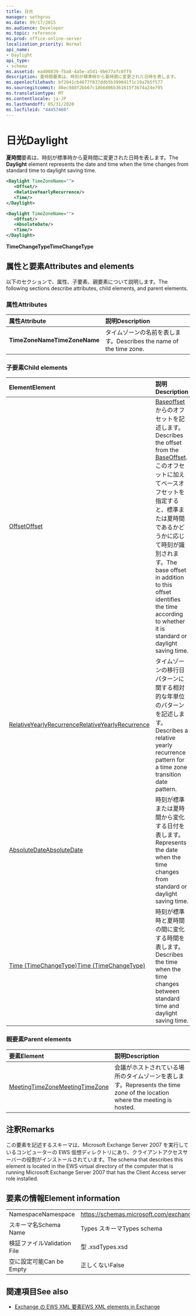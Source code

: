 ```yaml
---
title: 日光
manager: sethgros
ms.date: 09/17/2015
ms.audience: Developer
ms.topic: reference
ms.prod: office-online-server
localization_priority: Normal
api_name:
- Daylight
api_type:
- schema
ms.assetid: ea400839-fba8-4a5e-a5d1-9b677afc0ff9
description: 夏時間要素は、時刻が標準時から夏時間に変更された日時を表します。
ms.openlocfilehash: bf2041cb4677f837ddb5b399041f1c19a7b5f577
ms.sourcegitcommit: 88ec988f2bb67c1866d06b361615f3674a24e795
ms.translationtype: MT
ms.contentlocale: ja-JP
ms.lasthandoff: 05/31/2020
ms.locfileid: "44457460"
---
```

# <a name="daylight"></a><span data-ttu-id="b22f5-103">日光</span><span class="sxs-lookup"><span data-stu-id="b22f5-103">Daylight</span></span>

<span data-ttu-id="b22f5-104">**夏時間**要素は、時刻が標準時から夏時間に変更された日時を表します。</span><span class="sxs-lookup"><span data-stu-id="b22f5-104">The **Daylight** element represents the date and time when the time changes from standard time to daylight saving time.</span></span> 
  
```xml
<Daylight TimeZoneName="">
   <Offset/>
   <RelativeYearlyRecurrence/>
   <Time/>
</Daylight>
```

```xml
<Daylight TimeZoneName="">
   <Offset/>
   <AbsoluteDate/>
   <Time/>
</Daylight>
```

<span data-ttu-id="b22f5-105">**TimeChangeType**</span><span class="sxs-lookup"><span data-stu-id="b22f5-105">**TimeChangeType**</span></span>

## <a name="attributes-and-elements"></a><span data-ttu-id="b22f5-106">属性と要素</span><span class="sxs-lookup"><span data-stu-id="b22f5-106">Attributes and elements</span></span>

<span data-ttu-id="b22f5-107">以下のセクションで、属性、子要素、親要素について説明します。</span><span class="sxs-lookup"><span data-stu-id="b22f5-107">The following sections describe attributes, child elements, and parent elements.</span></span>
  
### <a name="attributes"></a><span data-ttu-id="b22f5-108">属性</span><span class="sxs-lookup"><span data-stu-id="b22f5-108">Attributes</span></span>

|<span data-ttu-id="b22f5-109">**属性**</span><span class="sxs-lookup"><span data-stu-id="b22f5-109">**Attribute**</span></span>|<span data-ttu-id="b22f5-110">**説明**</span><span class="sxs-lookup"><span data-stu-id="b22f5-110">**Description**</span></span>|
|:-----|:-----|
|<span data-ttu-id="b22f5-111">**TimeZoneName**</span><span class="sxs-lookup"><span data-stu-id="b22f5-111">**TimeZoneName**</span></span> <br/> |<span data-ttu-id="b22f5-112">タイムゾーンの名前を表します。</span><span class="sxs-lookup"><span data-stu-id="b22f5-112">Describes the name of the time zone.</span></span>  <br/> |
   
### <a name="child-elements"></a><span data-ttu-id="b22f5-113">子要素</span><span class="sxs-lookup"><span data-stu-id="b22f5-113">Child elements</span></span>

|<span data-ttu-id="b22f5-114">**Element**</span><span class="sxs-lookup"><span data-stu-id="b22f5-114">**Element**</span></span>|<span data-ttu-id="b22f5-115">**説明**</span><span class="sxs-lookup"><span data-stu-id="b22f5-115">**Description**</span></span>|
|:-----|:-----|
|[<span data-ttu-id="b22f5-116">Offset</span><span class="sxs-lookup"><span data-stu-id="b22f5-116">Offset</span></span>](offset.md) <br/> |<span data-ttu-id="b22f5-117">[Baseoffset](baseoffset.md)からのオフセットを記述します。</span><span class="sxs-lookup"><span data-stu-id="b22f5-117">Describes the offset from the [BaseOffset](baseoffset.md).</span></span> <span data-ttu-id="b22f5-118">このオフセットに加えてベースオフセットを指定すると、標準または夏時間であるかどうかに応じて時刻が識別されます。</span><span class="sxs-lookup"><span data-stu-id="b22f5-118">The base offset in addition to this offset identifies the time according to whether it is standard or daylight saving time.</span></span>  <br/> |
|[<span data-ttu-id="b22f5-119">RelativeYearlyRecurrence</span><span class="sxs-lookup"><span data-stu-id="b22f5-119">RelativeYearlyRecurrence</span></span>](relativeyearlyrecurrence.md) <br/> |<span data-ttu-id="b22f5-120">タイムゾーンの移行日パターンに関する相対的な年単位のパターンを記述します。</span><span class="sxs-lookup"><span data-stu-id="b22f5-120">Describes a relative yearly recurrence pattern for a time zone transition date pattern.</span></span>  <br/> |
|[<span data-ttu-id="b22f5-121">AbsoluteDate</span><span class="sxs-lookup"><span data-stu-id="b22f5-121">AbsoluteDate</span></span>](absolutedate.md) <br/> |<span data-ttu-id="b22f5-122">時刻が標準または夏時間から変化する日付を表します。</span><span class="sxs-lookup"><span data-stu-id="b22f5-122">Represents the date when the time changes from standard or daylight saving time.</span></span>  <br/> |
|[<span data-ttu-id="b22f5-123">Time (TimeChangeType)</span><span class="sxs-lookup"><span data-stu-id="b22f5-123">Time (TimeChangeType)</span></span>](time-timechangetype.md) <br/> |<span data-ttu-id="b22f5-124">時刻が標準時と夏時間の間に変化する時間を表します。</span><span class="sxs-lookup"><span data-stu-id="b22f5-124">Describes the time when the time changes between standard time and daylight saving time.</span></span>  <br/> |
   
### <a name="parent-elements"></a><span data-ttu-id="b22f5-125">親要素</span><span class="sxs-lookup"><span data-stu-id="b22f5-125">Parent elements</span></span>

|<span data-ttu-id="b22f5-126">**要素**</span><span class="sxs-lookup"><span data-stu-id="b22f5-126">**Element**</span></span>|<span data-ttu-id="b22f5-127">**説明**</span><span class="sxs-lookup"><span data-stu-id="b22f5-127">**Description**</span></span>|
|:-----|:-----|
|[<span data-ttu-id="b22f5-128">MeetingTimeZone</span><span class="sxs-lookup"><span data-stu-id="b22f5-128">MeetingTimeZone</span></span>](meetingtimezone.md) <br/> |<span data-ttu-id="b22f5-129">会議がホストされている場所のタイムゾーンを表します。</span><span class="sxs-lookup"><span data-stu-id="b22f5-129">Represents the time zone of the location where the meeting is hosted.</span></span>  <br/> |
   
## <a name="remarks"></a><span data-ttu-id="b22f5-130">注釈</span><span class="sxs-lookup"><span data-stu-id="b22f5-130">Remarks</span></span>

<span data-ttu-id="b22f5-131">この要素を記述するスキーマは、Microsoft Exchange Server 2007 を実行しているコンピューターの EWS 仮想ディレクトリにあり、クライアントアクセスサーバーの役割がインストールされています。</span><span class="sxs-lookup"><span data-stu-id="b22f5-131">The schema that describes this element is located in the EWS virtual directory of the computer that is running Microsoft Exchange Server 2007 that has the Client Access server role installed.</span></span>
  
## <a name="element-information"></a><span data-ttu-id="b22f5-132">要素の情報</span><span class="sxs-lookup"><span data-stu-id="b22f5-132">Element information</span></span>

|||
|:-----|:-----|
|<span data-ttu-id="b22f5-133">Namespace</span><span class="sxs-lookup"><span data-stu-id="b22f5-133">Namespace</span></span>  <br/> |https://schemas.microsoft.com/exchange/services/2006/types  <br/> |
|<span data-ttu-id="b22f5-134">スキーマ名</span><span class="sxs-lookup"><span data-stu-id="b22f5-134">Schema Name</span></span>  <br/> |<span data-ttu-id="b22f5-135">Types スキーマ</span><span class="sxs-lookup"><span data-stu-id="b22f5-135">Types schema</span></span>  <br/> |
|<span data-ttu-id="b22f5-136">検証ファイル</span><span class="sxs-lookup"><span data-stu-id="b22f5-136">Validation File</span></span>  <br/> |<span data-ttu-id="b22f5-137">型 .xsd</span><span class="sxs-lookup"><span data-stu-id="b22f5-137">Types.xsd</span></span>  <br/> |
|<span data-ttu-id="b22f5-138">空に設定可能</span><span class="sxs-lookup"><span data-stu-id="b22f5-138">Can be Empty</span></span>  <br/> |<span data-ttu-id="b22f5-139">正しくない</span><span class="sxs-lookup"><span data-stu-id="b22f5-139">False</span></span>  <br/> |
   
## <a name="see-also"></a><span data-ttu-id="b22f5-140">関連項目</span><span class="sxs-lookup"><span data-stu-id="b22f5-140">See also</span></span>

- [<span data-ttu-id="b22f5-141">Exchange の EWS XML 要素</span><span class="sxs-lookup"><span data-stu-id="b22f5-141">EWS XML elements in Exchange</span></span>](ews-xml-elements-in-exchange.md)

